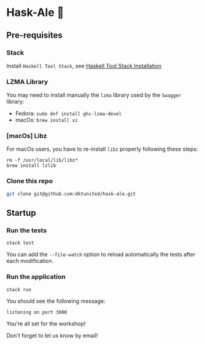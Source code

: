 # Hask-Ale :beer:

## Pre-requisites

### Stack

Install `Haskell Tool Stack`, see [Haskell Tool Stack Installation](https://docs.haskellstack.org/en/stable/README/)

### LZMA Library

You may need to install manually the `lzma` library used by the `Swagger` library:

- Fedora: `sudo dnf install ghc-lzma-devel`
- macOs: `brew install xz`

### [macOs] Libz

For macOs users, you have to re-install `libz` properly following these steps: 

```
rm -f /usr/local/lib/libz*
brew install lzlib
```

### Clone this repo
```bash
git clone git@github.com:dktunited/hask-ale.git
```

## Startup

### Run the tests

```
stack test
```

You can add the `--file-watch` option to reload automatically the tests after each modification.

### Run the application

```
stack run
```

You should see the following message:

```
listening on port 3000
```

You're all set for the workshop!

Don't forget to let us know by email!

